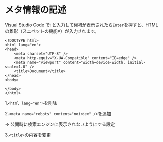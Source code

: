 # メタ情報の記述
Visual Studio Code で`!`と入力して候補が表示されたら`Enter`を押すと、HTMLの雛形（スニペットの機能※）が入力されます。

```
<!DOCTYPE html>
<html lang="en">
<head>
	<meta charset="UTF-8" />
	<meta http-equiv="X-UA-Compatible" content="IE=edge" />
	<meta name="viewport" content="width=device-width, initial-scale=1.0" />
	<title>Document</title>
</head>
<body>
    
</body>
</html>
```
1.`<html lang="en">`を削除

2.`<meta name="robots" content="noindex" />`を追加

 => 公開時に検索エンジンに表示されないようにする設定
 
3.`<title>`の内容を変更
